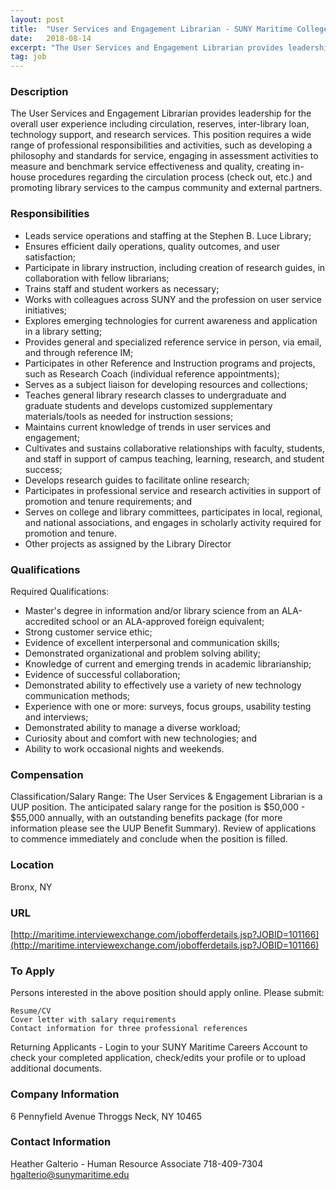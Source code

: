 ```yaml
---
layout: post
title:  "User Services and Engagement Librarian - SUNY Maritime College"
date:   2018-08-14
excerpt: "The User Services and Engagement Librarian provides leadership for the overall user experience including circulation, reserves, inter-library loan, technology support, and research services. This position requires a wide range of professional responsibilities and activities, such as developing a philosophy and standards for service, engaging in assessment activities to measure and..."
tag: job
---
```


### Description   

The User Services and Engagement Librarian provides leadership for the overall user experience including circulation, reserves, inter-library loan, technology support, and research services. This position requires a wide range of professional responsibilities and activities, such as developing a philosophy and standards for service, engaging in assessment activities to measure and benchmark service effectiveness and quality, creating in-house procedures regarding the circulation process (check out, etc.) and promoting library services to the campus community and external partners.




### Responsibilities   


- Leads service operations and staffing at the Stephen B. Luce Library;
- Ensures efficient daily operations, quality outcomes, and user satisfaction;
- Participate in library instruction, including creation of research guides, in collaboration with fellow librarians;
- Trains staff and student workers as necessary;
- Works with colleagues across SUNY and the profession on user service initiatives;
- Explores emerging technologies for current awareness and application in a library setting;
- Provides general and specialized reference service in person, via email, and through reference IM;
- Participates in other Reference and Instruction programs and projects, such as Research Coach (individual reference appointments);
- Serves as a subject liaison for developing resources and collections;
- Teaches general library research classes to undergraduate and graduate students and develops customized supplementary materials/tools as needed for instruction sessions;
- Maintains current knowledge of trends in user services and engagement;
- Cultivates and sustains collaborative relationships with faculty, students, and staff in support of campus teaching, learning, research, and student success;
- Develops research guides to facilitate online research;
- Participates in professional service and research activities in support of promotion and tenure requirements; and
- Serves on college and library committees, participates in local, regional, and national associations, and engages in scholarly activity required for promotion and tenure.
- Other projects as assigned by the Library Director


### Qualifications   

Required Qualifications:

- Master's degree in information and/or library science from an ALA-accredited school or an ALA-approved foreign equivalent;
- Strong customer service ethic;
- Evidence of excellent interpersonal and communication skills;
- Demonstrated organizational and problem solving ability;
- Knowledge of current and emerging trends in academic librarianship;
- Evidence of successful collaboration;
- Demonstrated ability to effectively use a variety of new technology communication methods;
- Experience with one or more: surveys, focus groups, usability testing and interviews;
- Demonstrated ability to manage a diverse workload;
- Curiosity about and comfort with new technologies; and
- Ability to work occasional nights and weekends.



### Compensation   

Classification/Salary Range: The User Services & Engagement Librarian is a UUP position.  The anticipated salary range for the position is $50,000 - $55,000 annually, with an outstanding benefits package (for more information please see the UUP Benefit Summary). Review of applications to commence immediately and conclude when the position is filled.


### Location   

Bronx, NY


### URL   

[http://maritime.interviewexchange.com/jobofferdetails.jsp?JOBID=101166](http://maritime.interviewexchange.com/jobofferdetails.jsp?JOBID=101166)

### To Apply   

Persons interested in the above position should apply online.  Please submit:

    Resume/CV
    Cover letter with salary requirements
    Contact information for three professional references

Returning Applicants - Login to your SUNY Maritime Careers Account to check your completed application, check/edits your profile or to upload additional documents.


### Company Information   

6 Pennyfield Avenue
Throggs Neck, NY 10465


### Contact Information   

Heather Galterio - Human Resource Associate
718-409-7304
hgalterio@sunymaritime.edu

